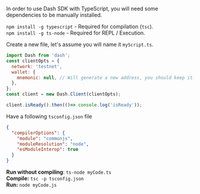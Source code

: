 In order to use Dash SDK with TypeScript, you will need some dependencies to be manually installed.   

`npm install -g typescript` - Required for compilation (`tsc`).    
`npm install -g ts-node` - Required for REPL / Execution.     

Create a new file, let's assume you will name it `myScript.ts`.    

```js
import Dash from 'dash';
const clientOpts = {
  network: 'testnet',
  wallet: {
    mnemonic: null, // Will generate a new address, you should keep it.
  },
};
const client = new Dash.Client(clientOpts);

client.isReady().then(()=> console.log('isReady'));
```

Have a following `tsconfig.json` file

```json
{
  "compilerOptions": {
    "module": "commonjs",
    "moduleResolution": "node",
    "esModuleInterop": true
  }
}
```

**Run without compiling**: `ts-node myCode.ts`  
**Compile:** `tsc -p tsconfig.json`  
**Run:** `node myCode.js`  
